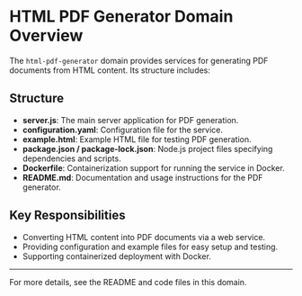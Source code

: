 # HTML PDF Generator Domain Overview

The `html-pdf-generator` domain provides services for generating PDF documents from HTML content. Its structure includes:

## Structure

- **server.js**: The main server application for PDF generation.
- **configuration.yaml**: Configuration file for the service.
- **example.html**: Example HTML file for testing PDF generation.
- **package.json / package-lock.json**: Node.js project files specifying dependencies and scripts.
- **Dockerfile**: Containerization support for running the service in Docker.
- **README.md**: Documentation and usage instructions for the PDF generator.

## Key Responsibilities
- Converting HTML content into PDF documents via a web service.
- Providing configuration and example files for easy setup and testing.
- Supporting containerized deployment with Docker.

---

For more details, see the README and code files in this domain.

